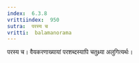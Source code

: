 ```yaml
---
index:  6.3.8
vrittiindex:  950
sutra:  परस्य च
vritti:  balamanorama 
---
```


परस्य च। वैयकरणाख्यायां परशब्दस्यापि चतुथ्र्या अलुगित्यर्थः। 

